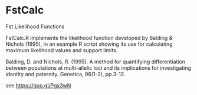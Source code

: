 # FstCalc
Fst Likelihood Functions

FstCalc.R implements the likelihood function developed by Balding & Nichols (1995), in an example R script showing its use for calculating maximum likelihood values and support limits.

Balding, D. and Nichols, R. (1995). 
A method for quantifying differentiation between populations at multi-allelic loci and its implications for investigating identity and paternity. 
Genetica, 96(1-2), pp.3-12.

see https://goo.gl/Pgx3wN
